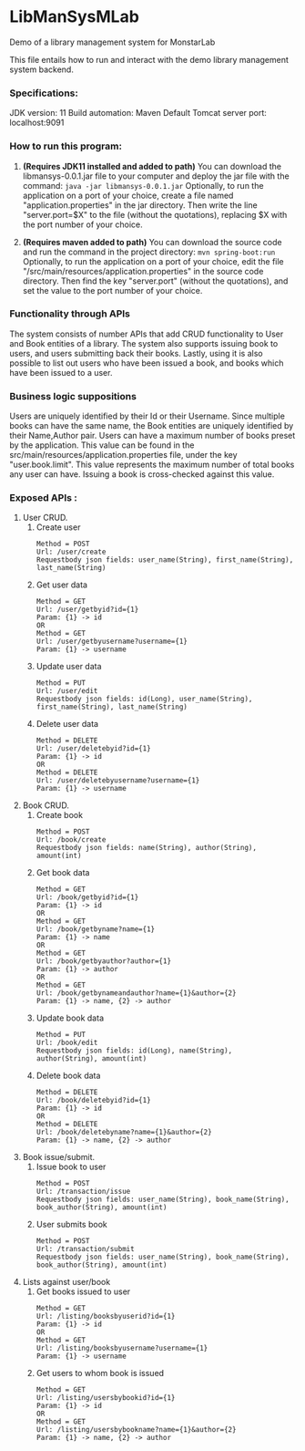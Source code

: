 # LibManSysMLab
Demo of a library management system for MonstarLab

This file entails how to run and interact with the demo library management system backend.

### Specifications:
JDK version: 11
Build automation: Maven
Default Tomcat server port: localhost:9091

### How to run this program:

1) **(Requires JDK11 installed and added to path)** You can download the libmansys-0.0.1.jar file to your computer and deploy the jar file with the command:
        `java -jar libmansys-0.0.1.jar`
   Optionally, to run the application on a port of your choice, create a file named "application.properties" in the jar directory. Then write the line "server.port=$X" to the file (without the quotations), replacing $X with the port number of your choice.

2) **(Requires maven added to path)** You can download the source code and run the command in the project directory:
        `mvn spring-boot:run`
   Optionally, to run the application on a port of your choice, edit the file "/src/main/resources/application.properties" in the source code directory. Then find the key "server.port" (without the quotations), and set the value to the port number of your choice.


### Functionality through APIs

The system consists of number APIs that add CRUD functionality to User and Book entities of a library. The system also supports issuing book to users, and users submitting back their books. Lastly, using it is also possible to list out users who have been issued a book, and books which have been issued to a user.

### Business logic suppositions

Users are uniquely identified by their Id or their Username. Since multiple books can have the same name, the Book entities are uniquely identified by their Name,Author pair.
Users can have a maximum number of books preset by the application. This value can be found in the src/main/resources/application.properties file, under the key "user.book.limit". This value represents the maximum number of total books any user can have. Issuing a book is cross-checked against this value.

### Exposed APIs :

1) User CRUD.
   1) Create user 
      ```
      Method = POST
      Url: /user/create
      Requestbody json fields: user_name(String), first_name(String), last_name(String)
      ```
   2) Get user data
      ```
      Method = GET
      Url: /user/getbyid?id={1}
      Param: {1} -> id
      OR
      Method = GET
      Url: /user/getbyusername?username={1}
      Param: {1} -> username
      ```
   3) Update user data
      ```
      Method = PUT
      Url: /user/edit
      Requestbody json fields: id(Long), user_name(String), first_name(String), last_name(String)
      ```
   4) Delete user data
      ```
      Method = DELETE
      Url: /user/deletebyid?id={1}
      Param: {1} -> id
      OR
      Method = DELETE
      Url: /user/deletebyusername?username={1}
      Param: {1} -> username
      ```
2) Book CRUD.
   1) Create book 
      ```
      Method = POST
      Url: /book/create
      Requestbody json fields: name(String), author(String), amount(int)
      ```
   2) Get book data
      ```
      Method = GET
      Url: /book/getbyid?id={1}
      Param: {1} -> id
      OR
      Method = GET
      Url: /book/getbyname?name={1}
      Param: {1} -> name
      OR
      Method = GET
      Url: /book/getbyauthor?author={1}
      Param: {1} -> author
      OR
      Method = GET
      Url: /book/getbynameandauthor?name={1}&author={2}
      Param: {1} -> name, {2} -> author
      ```
   3) Update book data
      ```
      Method = PUT
      Url: /book/edit
      Requestbody json fields: id(Long), name(String), author(String), amount(int)
      ```
   4) Delete book data
      ```
      Method = DELETE
      Url: /book/deletebyid?id={1}
      Param: {1} -> id
      OR
      Method = DELETE
      Url: /book/deletebyname?name={1}&author={2}
      Param: {1} -> name, {2} -> author
      ```
3) Book issue/submit.
   1) Issue book to user
      ```
      Method = POST
      Url: /transaction/issue
      Requestbody json fields: user_name(String), book_name(String), book_author(String), amount(int)
      ```
   2) User submits book
      ```
      Method = POST
      Url: /transaction/submit
      Requestbody json fields: user_name(String), book_name(String), book_author(String), amount(int)
      ```
4) Lists against user/book
   1) Get books issued to user
      ```
      Method = GET
      Url: /listing/booksbyuserid?id={1}
      Param: {1} -> id
      OR
      Method = GET
      Url: /listing/booksbyusername?username={1}
      Param: {1} -> username
      ```
   2) Get users to whom book is issued
      ```
      Method = GET
      Url: /listing/usersbybookid?id={1}
      Param: {1} -> id
      OR
      Method = GET
      Url: /listing/usersbybookname?name={1}&author={2}
      Param: {1} -> name, {2} -> author
      ```
      
